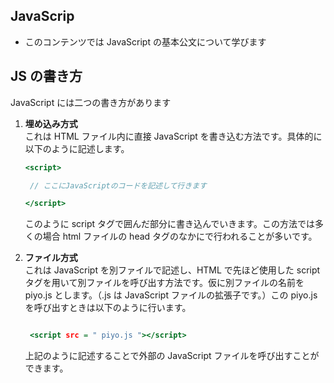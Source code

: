 ## JavaScrip

- このコンテンツでは JavaScript の基本公文について学びます

## JS の書き方

JavaScript には二つの書き方があります

1. **埋め込み方式**  
   これは HTML ファイル内に直接 JavaScript を書き込む方法です。具体的に以下のように記述します。

   ```hoge.html
   <script>

    // ここにJavaScriptのコードを記述して行きます

   </script>

   ```

   このように script タグで囲んだ部分に書き込んでいきます。この方法では多くの場合 html ファイルの head タグのなかにで行われることが多いです。

2. **ファイル方式**  
   これは JavaScript を別ファイルで記述し、HTML で先ほど使用した script タグを用いて別ファイルを呼び出す方法です。仮に別ファイルの名前を piyo.js とします。（.js は JavaScript ファイルの拡張子です。）この piyo.js を呼び出すときは以下のように行います。

   ```hoge.html

    <script src = " piyo.js "></script>

   ```

   上記のように記述することで外部の JavaScript ファイルを呼び出すことができます。
